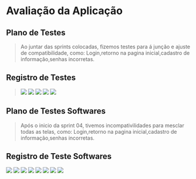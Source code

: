 # Avaliação da Aplicação

## Plano de Testes

> Ao juntar das sprints colocadas, fizemos testes para á junção e ajuste de compatibilidade, como: Login,retorno na pagina inicial,cadastro de informação,senhas incorretas.

## Registro de Testes

> ![](images/campoNãoPreencidoPronto.jpeg)
> ![](images/senhaIncorreta%20Pronta.jpeg)
> ![](images/sairDaContaPronto.jpeg)
> ![](images/cpfTeste.png)
> ![](images/agendamentoteste.png)


## Plano de Testes Softwares
> Após o inicio da sprint 04, tivemos incompativilidades para mesclar todas as telas, como: Login,retorno na pagina inicial,cadastro de informação,senhas incorretas.
## Registro de Teste Softwares

![](images/homeSoft.png)
![](images/loginSoft.jpeg)
![](images/login2Soft.png)
![](images/cadastroSoft.png)
![](images/cadastro2Soft.png)
![](images/cadastro3Soft.png)
![](images/cadastro4Soft.png)
![](images/cadastro5Soft.png)

